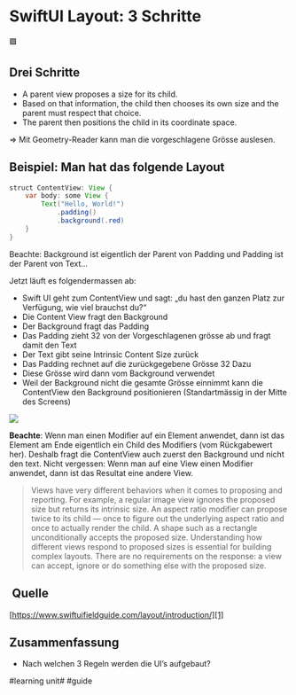 # SwiftUI Layout: 3 Schritte
🟪

## Drei Schritte

- A parent view proposes a size for its child.
- Based on that information, the child then chooses its own size and the parent must respect that choice.
- The parent then positions the child in its coordinate space.

=\> Mit Geometry-Reader kann man die vorgeschlagene Grösse auslesen.

## Beispiel: Man hat das folgende Layout

```java
struct ContentView: View {
    var body: some View {
        Text("Hello, World!")
			.padding()
            .background(.red)
    }
}
```

Beachte: Background ist eigentlich der Parent von Padding und Padding ist der Parent von Text...

Jetzt läuft es folgendermassen ab: 

- Swift UI geht zum ContentView und sagt: „du hast den ganzen Platz zur Verfügung, wie viel brauchst du?“ 
- Die Content View fragt den Background
- Der Background fragt das Padding
- Das Padding zieht 32 von der Vorgeschlagenen grösse ab und fragt damit den Text
- Der Text gibt seine Intrinsic Content Size zurück
- Das Padding rechnet auf die zurückgegebene Grösse 32 Dazu
- Diese Grösse wird dann vom Background verwendet
- Weil der Background nicht die gesamte Grösse einnimmt kann die ContentView den Background positionieren (Standartmässig in der Mitte des Screens)

![][image-1]

**Beachte**: Wenn man einen Modifier auf ein Element anwendet, dann ist das Element am Ende eigentlich ein Child des Modifiers (vom Rückgabewert her). Deshalb fragt die ContentView auch zuerst den Background und nicht den text. Nicht vergessen: Wenn man auf eine View einen Modifier anwendet, dann ist das Resultat eine andere View.


> Views have very different behaviors when it comes to proposing and reporting. For example, a regular image view ignores the proposed size but returns its intrinsic size. An aspect ratio modifier can propose twice to its child — once to figure out the underlying aspect ratio and once to actually render the child. A shape such as a rectangle unconditionally accepts the proposed size. Understanding how different views respond to proposed sizes is essential for building complex layouts. There are no requirements on the response: a view can accept, ignore or do something else with the proposed size.

##  Quelle
[https://www.swiftuifieldguide.com/layout/introduction/][1]

## Zusammenfassung
- Nach welchen 3 Regeln werden die UI’s aufgebaut?

[1]:	https://www.swiftuifieldguide.com/layout/introduction/

[image-1]:	assets/Bildschirmfoto%202024-03-23%20um%2007.12.31.png

#learning unit# #guide
